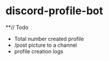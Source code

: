 # discord-profile-bot

**// Todo

* Total number created profile
* /post picture to a channel
* profile creation logs
